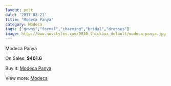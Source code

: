 ```yaml
---
layout: post
date: '2017-03-21'
title: "Modeca Panya"
category: Modeca
tags: ["gowns","formal","charming","bridal","dresses"]
image: http://www.novstyles.com/9030-thickbox_default/modeca-panya.jpg
---
```

Modeca Panya

On Sales: **$401.6**
<a href="https://www.novstyles.com/en/modeca/6315-modeca-panya.html"><amp-img layout="responsive" width="600" height="600" src="//www.novstyles.com/9030-thickbox_default/modeca-panya.jpg" alt="Modeca Panya 0" /></a>

Buy it: [Modeca Panya](https://www.novstyles.com/en/modeca/6315-modeca-panya.html "Modeca Panya")

View more: [Modeca](https://www.novstyles.com/en/43-modeca "Modeca")